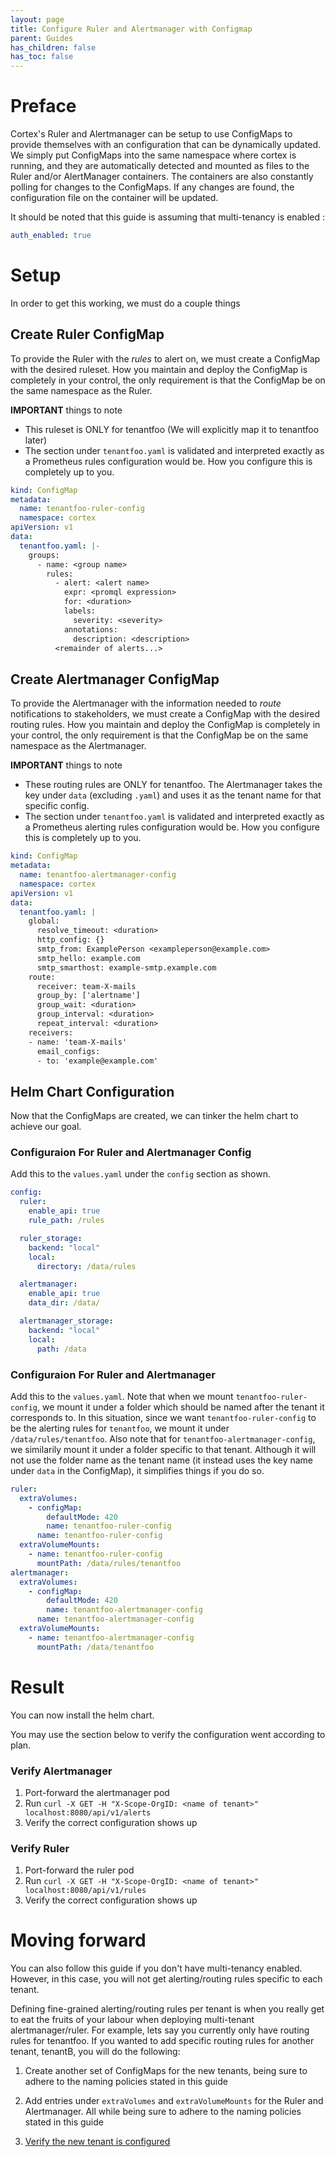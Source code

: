 ```yaml
---
layout: page
title: Configure Ruler and Alertmanager with Configmap
parent: Guides
has_children: false
has_toc: false
---
```

# Preface

Cortex's Ruler and Alertmanager can be setup to use ConfigMaps to provide themselves with an configuration that can be dynamically updated.
We simply put ConfigMaps into the same namespace where cortex is running, and they are automatically detected and mounted as files to the Ruler and/or AlertManager containers.
The containers are also constantly polling for changes to the ConfigMaps. If any changes are found, the configuration file on the container will be updated.

It should be noted that this guide is assuming that multi-tenancy is enabled :
```yaml
auth_enabled: true
```
# Setup

In order to get this working, we must do a couple things

## Create Ruler ConfigMap

To provide the Ruler with the *rules* to alert on, we must create a ConfigMap with the desired ruleset. How you maintain and deploy the ConfigMap is completely in your control, the only requirement is that the ConfigMap be on the same namespace as the Ruler.

**IMPORTANT** things to note

- This ruleset is ONLY for tenantfoo (We will explicitly map it to tenantfoo later)
- The section under `tenantfoo.yaml` is validated and interpreted exactly as a Prometheus rules configuration would be. How you configure this is completely up to you.

```yaml
kind: ConfigMap
metadata:
  name: tenantfoo-ruler-config
  namespace: cortex
apiVersion: v1
data:
  tenantfoo.yaml: |-
    groups:
      - name: <group name>
        rules:
          - alert: <alert name>
            expr: <promql expression>
            for: <duration>
            labels:
              severity: <severity>
            annotations:
              description: <description>
          <remainder of alerts...>
```

## Create Alertmanager ConfigMap

To provide the Alertmanager with the information needed to *route* notifications to stakeholders, we must create a ConfigMap with the desired routing rules. How you maintain and deploy the ConfigMap is completely in your control, the only requirement is that the ConfigMap be on the same namespace as the Alertmanager.

**IMPORTANT** things to note

- These routing rules are ONLY for tenantfoo. The Alertmanager takes the key under `data` (excluding `.yaml`) and uses it as the tenant name for that specific config.
- The section under `tenantfoo.yaml` is validated and interpreted exactly as a Prometheus alerting rules configuration would be. How you configure this is completely up to you.

```yaml
kind: ConfigMap
metadata:
  name: tenantfoo-alertmanager-config
  namespace: cortex
apiVersion: v1
data:
  tenantfoo.yaml: |
    global:
      resolve_timeout: <duration>
      http_config: {}
      smtp_from: ExamplePerson <exampleperson@example.com>
      smtp_hello: example.com
      smtp_smarthost: example-smtp.example.com
    route:
      receiver: team-X-mails
      group_by: ['alertname']
      group_wait: <duration>
      group_interval: <duration>
      repeat_interval: <duration>
    receivers:
    - name: 'team-X-mails'
      email_configs:
      - to: 'example@example.com'
```

## Helm Chart Configuration

Now that the ConfigMaps are created, we can tinker the helm chart to achieve our goal.

### Configuraion For Ruler and Alertmanager Config
Add this to the `values.yaml` under the `config` section as shown.

```yaml
config:
  ruler:
    enable_api: true
    rule_path: /rules

  ruler_storage:
    backend: "local"
    local:
      directory: /data/rules

  alertmanager:
    enable_api: true
    data_dir: /data/

  alertmanager_storage:
    backend: "local"
    local:
      path: /data
```

### Configuraion For Ruler and Alertmanager
Add this to the `values.yaml`.
Note that when we mount `tenantfoo-ruler-config`, we mount it under a folder which should be named after the tenant it corresponds to. In this situation, since we want `tenantfoo-ruler-config` to be the alerting rules for `tenantfoo`, we mount it under `/data/rules/tenantfoo`.
Also note that for `tenantfoo-alertmanager-config`, we similarily mount it under a folder specific to that tenant. Although it will not use the folder name as the tenant name (it instead uses the key name under `data` in the ConfigMap), it simplifies things if you do so.

```yaml
ruler:
  extraVolumes:
    - configMap:
        defaultMode: 420
        name: tenantfoo-ruler-config
      name: tenantfoo-ruler-config
  extraVolumeMounts:
    - name: tenantfoo-ruler-config
      mountPath: /data/rules/tenantfoo
alertmanager:
  extraVolumes:
    - configMap:
        defaultMode: 420
        name: tenantfoo-alertmanager-config
      name: tenantfoo-alertmanager-config
  extraVolumeMounts:
    - name: tenantfoo-alertmanager-config
      mountPath: /data/tenantfoo
```

# Result

You can now install the helm chart.

You may use the section below to verify the configuration went according to plan.

### Verify Alertmanager

1. Port-forward the alertmanager pod
2. Run `curl -X GET -H "X-Scope-OrgID: <name of tenant>" localhost:8080/api/v1/alerts`
3. Verify the correct configuration shows up

### Verify Ruler

1. Port-forward the ruler pod
2. Run `curl -X GET -H "X-Scope-OrgID: <name of tenant>" localhost:8080/api/v1/rules`
3. Verify the correct configuration shows up

# Moving forward

You can also follow this guide if you don't have multi-tenancy enabled. However, in this case, you will not get alerting/routing rules specific to each tenant.

Defining fine-grained alerting/routing rules per tenant is when you really get to eat the fruits of your labour when deploying multi-tenant alertmanager/ruler. For example, lets say you currently only have routing rules for tenantfoo. If you wanted to add specific routing rules for another tenant, tenantB, you will do the following:

1. Create another set of ConfigMaps for the new tenants, being sure to adhere to the naming policies stated in this guide

2. Add entries under `extraVolumes` and `extraVolumeMounts` for the Ruler and Alertmanager. All while being sure to adhere to the naming policies stated in this guide

3. [Verify the new tenant is configured](#result)